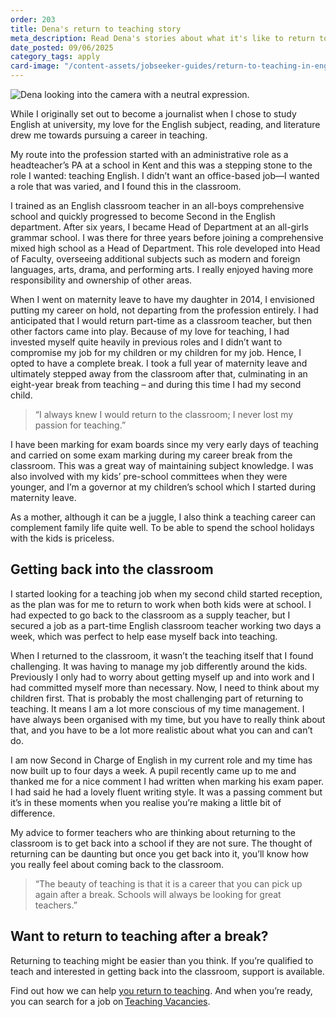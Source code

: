 ```yaml
---
order: 203
title: Dena's return to teaching story
meta_description: Read Dena's stories about what it's like to return to teaching
date_posted: 09/06/2025
category_tags: apply
card-image: "/content-assets/jobseeker-guides/return-to-teaching-in-england/denas-story.png"
---
```


![Dena looking into the camera with a neutral expression.](/content-assets/jobseeker-guides/return-to-teaching-in-england/denas-story.png)

While I originally set out to become a journalist when I chose to study English at university, my love for the English subject, reading, and literature drew me towards pursuing a career in teaching.   

My route into the profession started with an administrative role as a headteacher’s PA at a school in Kent and this was a stepping stone to the role I wanted: teaching English. I didn’t want an office-based job—I wanted a role that was varied, and I found this in the classroom.  

I trained as an English classroom teacher in an all-boys comprehensive school and quickly progressed to become Second in the English department. After six years, I became Head of Department at an all-girls grammar school. I was there for three years before joining a comprehensive mixed high school as a Head of Department. This role developed into Head of Faculty, overseeing additional subjects such as modern and foreign languages, arts, drama, and performing arts. I really enjoyed having more responsibility and ownership of other areas.  

When I went on maternity leave to have my daughter in 2014, I envisioned putting my career on hold, not departing from the profession entirely. I had anticipated that I would return part-time as a classroom teacher, but then other factors came into play. Because of my love for teaching, I had invested myself quite heavily in previous roles and I didn’t want to compromise my job for my children or my children for my job. Hence, I opted to have a complete break. I took a full year of maternity leave and ultimately stepped away from the classroom after that, culminating in an eight-year break from teaching – and during this time I had my second child. 

> “I always knew I would return to the classroom; I never lost my passion for teaching.”

I have been marking for exam boards since my very early days of teaching and carried on some exam marking during my career break from the classroom. This was a great way of maintaining subject knowledge. I was also involved with my kids’ pre-school committees when they were younger, and I’m a governor at my children’s school which I started during maternity leave.  

As a mother, although it can be a juggle, I also think a teaching career can complement family life quite well. To be able to spend the school holidays with the kids is priceless.  

## Getting back into the classroom

I started looking for a teaching job when my second child started reception, as the plan was for me to return to work when both kids were at school. I had expected to go back to the classroom as a supply teacher, but I secured a job as a part-time English classroom teacher working two days a week, which was perfect to help ease myself back into teaching.  

When I returned to the classroom, it wasn’t the teaching itself that I found challenging. It was having to manage my job differently around the kids. Previously I only had to worry about getting myself up and into work and I had committed myself more than necessary. Now, I need to think about my children first. That is probably the most challenging part of returning to teaching. It means I am a lot more conscious of my time management. I have always been organised with my time, but you have to really think about that, and you have to be a lot more realistic about what you can and can’t do.  

I am now Second in Charge of English in my current role and my time has now built up to four days a week. A pupil recently came up to me and thanked me for a nice comment I had written when marking his exam paper. I had said he had a lovely fluent writing style. It was a passing comment but it’s in these moments when you realise you’re making a little bit of difference. 

My advice to former teachers who are thinking about returning to the classroom is to get back into a school if they are not sure. The thought of returning can be daunting but once you get back into it, you’ll know how you really feel about coming back to the classroom. 

> “The beauty of teaching is that it is a career that you can pick up again after a break. Schools will always be looking for great teachers.”   

## Want to return to teaching after a break?

Returning to teaching might be easier than you think. If you’re qualified to teach and interested in getting back into the classroom, support is available.  

Find out how we can help [you return to teaching](/jobseeker-guides/return-to-teaching-in-england/return-to-teaching). And when you’re ready, you can search for a job on [Teaching Vacancies](/).  